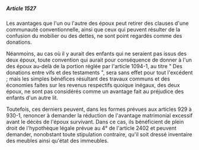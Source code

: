 ##### Article 1527

Les avantages que l'un ou l'autre des époux peut retirer des clauses d'une communauté conventionnelle, ainsi que ceux qui peuvent résulter de la confusion du mobilier ou des dettes, ne sont point regardés comme des donations.

Néanmoins, au cas où il y aurait des enfants qui ne seraient pas issus des deux époux, toute convention qui aurait pour conséquence de donner à l'un des époux au-delà de la portion réglée par l'article 1094-1, au titre " Des donations entre vifs et des testaments ", sera sans effet pour tout l'excédent ; mais les simples bénéfices résultant des travaux communs et des économies faites sur les revenus respectifs quoique inégaux, des deux époux, ne sont pas considérés comme un avantage fait au préjudice des enfants d'un autre lit.

Toutefois, ces derniers peuvent, dans les formes prévues aux articles 929 à 930-1, renoncer à demander la réduction de l'avantage matrimonial excessif avant le décès de l'époux survivant. Dans ce cas, ils bénéficient de plein droit de l'hypothèque légale prévue au 4° de l'article 2402 et peuvent demander, nonobstant toute stipulation contraire, qu'il soit dressé inventaire des meubles ainsi qu'état des immeubles.

